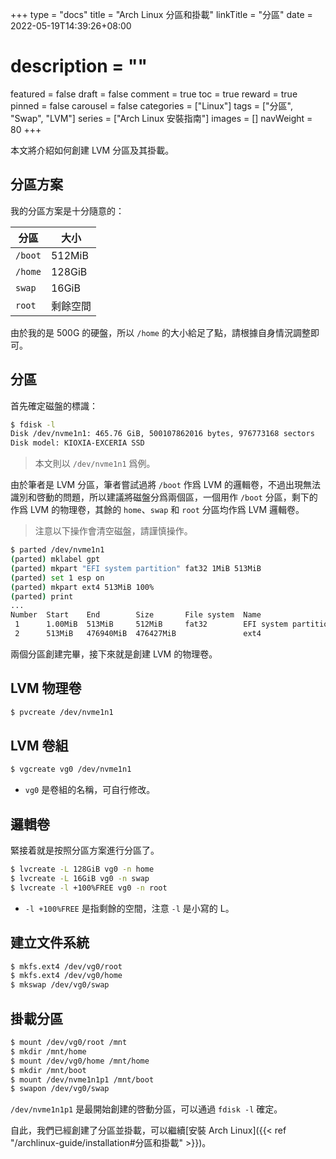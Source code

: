 +++
type = "docs"
title = "Arch Linux 分區和掛載"
linkTitle = "分區"
date = 2022-05-19T14:39:26+08:00
# description = ""
featured = false
draft = false
comment = true
toc = true
reward = true
pinned = false
carousel = false
categories = ["Linux"]
tags = ["分區", "Swap", "LVM"]
series = ["Arch Linux 安裝指南"]
images = []
navWeight = 80
+++

本文將介紹如何創建 LVM 分區及其掛載。

<!--more-->

## 分區方案

我的分區方案是十分隨意的：

| 分區 | 大小 |
|---|---|
| `/boot` | 512MiB |
| `/home` | 128GiB |
| `swap` | 16GiB |
| `root` | 剩餘空間 |

由於我的是 500G 的硬盤，所以 `/home` 的大小給足了點，請根據自身情況調整即可。

## 分區

首先確定磁盤的標識：

```bash
$ fdisk -l
Disk /dev/nvme1n1: 465.76 GiB, 500107862016 bytes, 976773168 sectors
Disk model: KIOXIA-EXCERIA SSD  
```

> 本文則以 `/dev/nvme1n1` 爲例。

由於筆者是 LVM 分區，筆者嘗試過將 `/boot` 作爲 LVM 的邏輯卷，不過出現無法識別和啓動的問題，所以建議將磁盤分爲兩個區，一個用作 `/boot` 分區，剩下的作爲 LVM 的物理卷，其餘的 `home`、`swap` 和 `root` 分區均作爲 LVM 邏輯卷。

> 注意以下操作會清空磁盤，請謹慎操作。

```bash
$ parted /dev/nvme1n1
(parted) mklabel gpt
(parted) mkpart "EFI system partition" fat32 1MiB 513MiB
(parted) set 1 esp on
(parted) mkpart ext4 513MiB 100%
(parted) print                                                            
...
Number  Start    End        Size       File system  Name                  Flags
 1      1.00MiB  513MiB     512MiB     fat32        EFI system partition  boot, esp
 2      513MiB   476940MiB  476427MiB               ext4
```

兩個分區創建完畢，接下來就是創建 LVM 的物理卷。

## LVM 物理卷

```bash
$ pvcreate /dev/nvme1n1
```

## LVM 卷組

```bash
$ vgcreate vg0 /dev/nvme1n1
```

- `vg0` 是卷組的名稱，可自行修改。

## 邏輯卷

緊接着就是按照分區方案進行分區了。

```bash
$ lvcreate -L 128GiB vg0 -n home
$ lvcreate -L 16GiB vg0 -n swap
$ lvcreate -l +100%FREE vg0 -n root
```

- `-l +100%FREE` 是指剩餘的空間，注意 `-l` 是小寫的 L。

## 建立文件系統

```bash
$ mkfs.ext4 /dev/vg0/root
$ mkfs.ext4 /dev/vg0/home
$ mkswap /dev/vg0/swap
```

## 掛載分區


```bash
$ mount /dev/vg0/root /mnt
$ mkdir /mnt/home
$ mount /dev/vg0/home /mnt/home
$ mkdir /mnt/boot
$ mount /dev/nvme1n1p1 /mnt/boot
$ swapon /dev/vg0/swap
```

`/dev/nvme1n1p1` 是最開始創建的啓動分區，可以通過 `fdisk -l` 確定。

自此，我們已經創建了分區並掛載，可以繼續[安裝 Arch Linux]({{< ref "/archlinux-guide/installation#分區和掛載" >}})。
